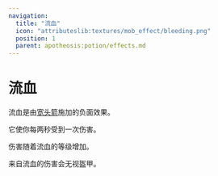 ```yaml
---
navigation:
  title: "流血"
  icon: "attributeslib:textures/mob_effect/bleeding.png"
  position: 1
  parent: apotheosis:potion/effects.md
---
```


# 流血

<Color id="red">流血</Color>是由[宽头箭](../../village/fletching.md#broadhead)施加的负面效果。

它使你每两秒受到一次伤害。

伤害随着<Color id="red">流血</Color>的等级增加。

来自<Color id="red">流血</Color>的伤害会无视盔甲。


